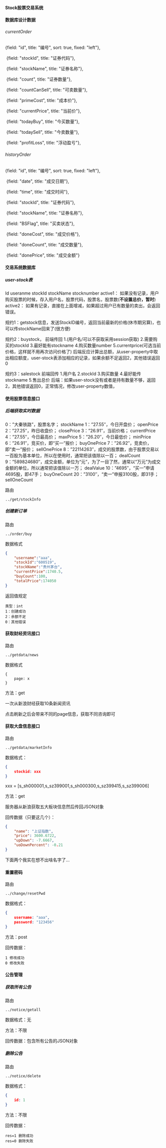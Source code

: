 #### Stock股票交易系统



#### 数据库设计数据

###### currentOrder

{field: "id", title: "编号", sort: true, fixed: "left"},

​        {field: "stockId", title: "证券代码"},

​        {field: "stockName", title: "证券名称"},

​        {field: "count", title: "证券数量"},

​        {field: "countCanSell", title: "可卖数量"},

​        {field: "primeCost", title: "成本价"},

​        {field: "currentPrice", title: "当前价"},

​        {field: "todayBuy", title: "今买数量"},

​        {field: "todaySell", title: "今卖数量"},

​        {field: "profitLoss", title: "浮动盈亏"},



###### historyOrder

{field: "id", title: "编号", sort: true, fixed: "left"},

​        {field: "date", title: "成交日期"},

​        {field: "time", title: "成交时间"},

​        {field: "stockId", title: "证券代码"},

​        {field: "stockName", title: "证券名称"},

​        {field: "BSFlag", title: "买卖状态"},

​        {field: "doneCost", title: "成交价格"},

​        {field: "doneCount", title: "成交数量"},

​        {field: "donePrice", title: "成交金额"}

#### 交易系统数据库
##### user-stock表
Id useranme stockId stockName stocknumber 
active1： 如果没有记录，用户购买股票的时候，存入用户名，股票代码，股票名，股票数(**不设置总价，暂时**)
active2： 如果有记录，直接在上面增减，如果超过用户已有数量的卖出，会返回错误。

规约1：getstock信息，发送StockID编号，返回当前最新的价格(休市期另算)，也可以传stockName回来了(很方便)

规约2：buystock，
前端传回
1.(用户名/可以不获取采用session获取)
2.需要购买的stockId
3.最好能有stockname
4.购买数量number
5.currentprice(可选当前价格，这样就不用再次访问价格了)
后端反应计算出总额，从user-property中取出相应额度，user-stock表添加相应的记录，如果余额不足返回2，其他错误返回0

规约3：salestock
前端回传
1.用户名
2.stockId
3.购买数量
4.最好能传stockname
5.售出总价
后端：如果user-stock没有或者是持有数量不够，返回2，其他错误返回0，正常情况，修改user-property数值，

#### 使用股票信息接口

##### 后端获取实时数据

0：”大秦铁路”，股票名字； stockName
1：”27.55″，今日开盘价； openPrice
2：”27.25″，昨日收盘价； closePrice
3：”26.91″，当前价格； currentPrice
4：”27.55″，今日最高价； maxPrice
5：”26.20″，今日最低价； minPrice
6：”26.91″，竞买价，即“买一”报价； buyOnePrice
7：”26.92″，竞卖价，即“卖一”报价； sellOnePrice
8：”22114263″，成交的股票数，由于股票交易以一百股为基本单位，所以在使用时，通常把该值除以一百； dealCount
9：”589824680″，成交金额，单位为“元”，为了一目了然，通常以“万元”为成交金额的单位，所以通常把该值除以一万； dealValue
10：”4695″，“买一”申请4695股，即47手； buyOneCount
20：”3100″，“卖一”申报3100股，即31手； sellOneCount

路由

~~~
../get/stockInfo
~~~

##### 创建新订单

路由

~~~
../order/buy
~~~

数据格式

~~~json
{
    "username":"aaa",
    "stockId":"600519",
    "stockName":"贵州茅台",
    "currentPrice":1740.5,
    "buyCount":100,
    "totalPrice":174050
}
~~~

返回值规定

~~~
类型：int
1：创建成功
2：余额不足
0：其他错误
~~~

#### 获取财经资讯接口

路由

~~~
../getdata/news
~~~

数据格式

~~~
{
	page: x
}
~~~

方法：get

一次从新浪财经获取10条新闻资讯

点击刷新之后会带来不同的page信息，获取不同咨询即可

#### 获取大盘信息接口

路由

~~~
../getdata/marketInfo
~~~

数据格式：

~~~json
{
	stockid: xxx
}
~~~

xxx =  [s_sh000001,s_sz399001,s_sh000300,s_sz399415,s_sz399006]

方法：get

服务器从新浪获取五大板块信息然后传回JSON对象

回传数据（只要这几个）：

~~~json
{
    "name": "上证指数",
    "price": 3600.6722,
    "upDown": -7.6667,
    "uoDownPercent": -0.21
}
~~~

下面两个我实在想不出啥名字了...

#### 重置密码

路由

~~~
../change/resetPwd
~~~

数据格式：

~~~json
{
    username: "aaa",
    password: "123456"
}
~~~

方法：post

回传数据：

~~~
1 修改成功
0 修改失败
~~~

#### 公告管理

##### 获取所有公告

路由

~~~
../notice/getall
~~~

数据格式：无

方法：不限

回传数据：包含所有公告的JSON对象

##### 删除公告

路由

~~~
../notice/delete
~~~

数据格式：

~~~json
{
    id: 1
}
~~~

方法：不限

回传数据：

~~~
res=1 删除成功
res=0 删除失败
~~~

